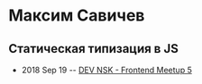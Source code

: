 # Максим Савичев

## Статическая типизация в JS
- 2018 Sep 19 -- [DEV NSK - Frontend Meetup 5](https://www.youtube.com/watch?v=L3cpfxgseFo)    

